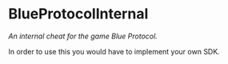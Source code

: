 # BlueProtocolInternal
*An internal cheat for the game Blue Protocol.*

In order to use this you would have to implement your own SDK.
